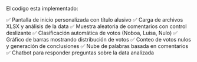 El codigo esta implementado:

✅ Pantalla de inicio personalizada con título alusivo
✅ Carga de archivos XLSX y análisis de la data
✅ Muestra aleatoria de comentarios con control deslizante
✅ Clasificación automática de votos (Noboa, Luisa, Nulo)
✅ Gráfico de barras mostrando distribución de votos
✅ Conteo de votos nulos y generación de conclusiones
✅ Nube de palabras basada en comentarios
✅ Chatbot para responder preguntas sobre la data analizada
